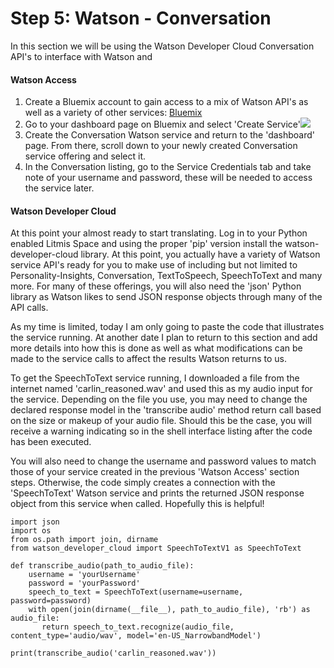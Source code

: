 # Step 5: Watson - Conversation

In this section we will be using the Watson Developer Cloud Conversation API's to interface with Watson and

#### Watson Access

1. Create a Bluemix account to gain access to a mix of Watson API's as well as a variety of other services: [Bluemix](https://www.ibm.com/cloud-computing/bluemix/)
2. Go to your dashboard page on Bluemix and select 'Create Service'![](/assets/blueMixServices.PNG)
3. Create the Conversation Watson service and return to the 'dashboard' page. From there, scroll down to your newly created Conversation service offering and select it. 
4. In the Conversation listing, go to the Service Credentials tab and take note of your username and password, these will be needed to access the service later. 

#### Watson Developer Cloud

At this point your almost ready to start translating. Log in to your Python enabled Litmis Space and using the proper 'pip' version install the watson-developer-cloud library. At this point, you actually have a variety of Watson service API's ready for you to make use of including but not limited to Personality-Insights, Conversation, TextToSpeech, SpeechToText and many more. For many of these offerings, you will also need the 'json' Python library as Watson likes to send JSON response objects through many of the API calls.

As my time is limited, today I am only going to paste the code that illustrates the service running. At another date I plan to return to this section and add more details into how this is done as well as what modifications can be made to the service calls to affect the results Watson returns to us.

To get the SpeechToText service running, I downloaded a file from the internet named 'carlin\_reasoned.wav' and used this as my audio input for the service. Depending on the file you use, you may need to change the declared response model in the 'transcribe audio' method return call based on the size or makeup of your audio file. Should this be the case, you will receive a warning indicating so in the shell interface listing after the code has been executed.

You will also need to change the username and password values to match those of your service created in the previous 'Watson Access' section steps. Otherwise, the code simply creates a connection with the 'SpeechToText' Watson service and prints the returned JSON response object from this service when called. Hopefully this is helpful!

```
import json
import os
from os.path import join, dirname
from watson_developer_cloud import SpeechToTextV1 as SpeechToText

def transcribe_audio(path_to_audio_file):
    username = 'yourUsername'
    password = 'yourPassword'
    speech_to_text = SpeechToText(username=username, password=password)
    with open(join(dirname(__file__), path_to_audio_file), 'rb') as audio_file:
       return speech_to_text.recognize(audio_file, content_type='audio/wav', model='en-US_NarrowbandModel')

print(transcribe_audio('carlin_reasoned.wav'))
```



